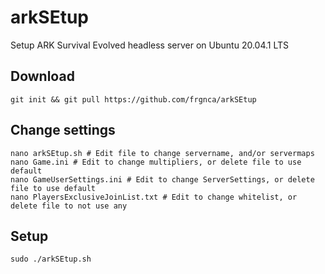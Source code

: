 # arkSEtup
Setup ARK Survival Evolved headless server on Ubuntu 20.04.1 LTS

## Download
    git init && git pull https://github.com/frgnca/arkSEtup
## Change settings
    nano arkSEtup.sh # Edit file to change servername, and/or servermaps
    nano Game.ini # Edit to change multipliers, or delete file to use default
    nano GameUserSettings.ini # Edit to change ServerSettings, or delete file to use default
    nano PlayersExclusiveJoinList.txt # Edit to change whitelist, or delete file to not use any
## Setup
    sudo ./arkSEtup.sh
